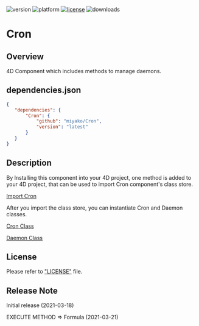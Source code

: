 ![version](https://img.shields.io/badge/version-20%2B-E23089)
![platform](https://img.shields.io/static/v1?label=platform&message=mac-intel%20|%20mac-arm%20|%20win-64&color=blue)
[![license](https://img.shields.io/github/license/miyako/Cron)](LICENSE)
![downloads](https://img.shields.io/github/downloads/miyako/Cron/total)

# Cron

## Overview

4D Component which includes methods to manage daemons.

## dependencies.json

 ```json
{
	"dependencies": {
		"Cron": {
			"github": "miyako/Cron",
			"version": "latest"
		}
	}
}
```

## Description

By Installing this component into your 4D project, one method is added to your 4D project, that can be used to import Cron component's class store.

[Import Cron](Cron/blob/main/Cron/Documentation/Methods/Import%20Cron.md)

After you import the class store, you can instantiate Cron and Daemon classes.

[Cron Class](Cron/Documentation/Classes/Cron.md)

[Daemon Class](Cron/Documentation/Classes/Daemon.md)

## License

Please refer to ["LICENSE"](LICENSE) file.

## Release Note

Initial release (2021-03-18)

EXECUTE METHOD => Formula (2021-03-21)
